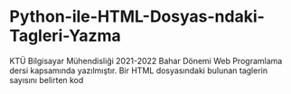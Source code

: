 # Python-ile-HTML-Dosyas-ndaki-Tagleri-Yazma
KTÜ Bilgisayar Mühendisliği 2021-2022 Bahar Dönemi Web Programlama dersi kapsamında yazılmıştır.
Bir HTML dosyasındaki bulunan taglerin sayısını belirten kod
